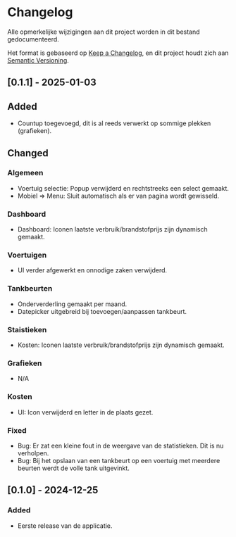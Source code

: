 # Changelog

Alle opmerkelijke wijzigingen aan dit project worden in dit bestand gedocumenteerd.

Het format is gebaseerd op [Keep a Changelog](https://keepachangelog.com/en/1.0.0/), en dit project houdt zich aan [Semantic Versioning](https://semver.org/spec/v2.0.0.html).

## [0.1.1] - 2025-01-03

## Added
- Countup toegevoegd, dit is al reeds verwerkt op sommige plekken (grafieken).

## Changed

### Algemeen
- Voertuig selectie: Popup verwijderd en rechtstreeks een select gemaakt.
- Mobiel => Menu: Sluit automatisch als er van pagina wordt gewisseld.

### Dashboard
- Dashboard: Iconen laatste verbruik/brandstofprijs zijn dynamisch gemaakt.

### Voertuigen
- UI verder afgewerkt en onnodige zaken verwijderd.

### Tankbeurten
- Onderverderling gemaakt per maand.
- Datepicker uitgebreid bij toevoegen/aanpassen tankbeurt.

### Staistieken
- Kosten: Iconen laatste verbruik/brandstofprijs zijn dynamisch gemaakt.

### Grafieken
- N/A

### Kosten
- UI: Icon verwijderd en letter in de plaats gezet.

### Fixed
- Bug: Er zat een kleine fout in de weergave van de statistieken. Dit is nu verholpen.
- Bug: Bij het opslaan van een tankbeurt op een voertuig met meerdere beurten werdt de volle tank uitgevinkt.

## [0.1.0] - 2024-12-25

### Added

- Eerste release van de applicatie.